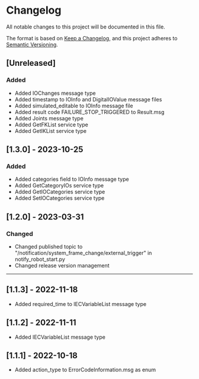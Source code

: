 # Changelog
All notable changes to this project will be documented in this file.

The format is based on [Keep a Changelog](https://keepachangelog.com/en/1.0.0/),
and this project adheres to [Semantic Versioning](https://semver.org/spec/v2.0.0.html).

## [Unreleased]

### Added

- Added IOChanges message type
- Added timestamp to IOInfo and DigitalIOValue message files
- Added simulated_editable to IOInfo message file
- Added result code FAILURE_STOP_TRIGGERED to Result.msg
- Added Joints message type
- Added GetFKList service type
- Added GetIKList service type


## [1.3.0] - 2023-10-25

### Added

- Added categories field to IOInfo message type
- Added GetCategoryIOs service type
- Added GetIOCategories service type
- Added SetIOCategories service type

## [1.2.0] - 2023-03-31

### Changed

- Changed published topic to "/notification/system_frame_change/external_trigger" in notify_robot_start.py
- Changed release version management

***

## [1.1.3] - 2022-11-18

- Added required_time to IECVariableList message type

## [1.1.2] - 2022-11-11

- Added IECVariableList message type

## [1.1.1] - 2022-10-18

- Added action_type to ErrorCodeInformation.msg as enum
